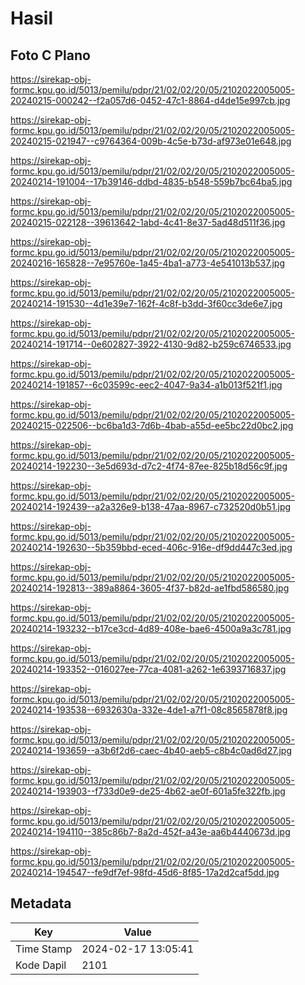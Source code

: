 # Hasil

## Foto C Plano

https://sirekap-obj-formc.kpu.go.id/5013/pemilu/pdpr/21/02/02/20/05/2102022005005-20240215-000242--f2a057d6-0452-47c1-8864-d4de15e997cb.jpg

https://sirekap-obj-formc.kpu.go.id/5013/pemilu/pdpr/21/02/02/20/05/2102022005005-20240215-021947--c9764364-009b-4c5e-b73d-af973e01e648.jpg

https://sirekap-obj-formc.kpu.go.id/5013/pemilu/pdpr/21/02/02/20/05/2102022005005-20240214-191004--17b39146-ddbd-4835-b548-559b7bc64ba5.jpg

https://sirekap-obj-formc.kpu.go.id/5013/pemilu/pdpr/21/02/02/20/05/2102022005005-20240215-022128--39613642-1abd-4c41-8e37-5ad48d511f36.jpg

https://sirekap-obj-formc.kpu.go.id/5013/pemilu/pdpr/21/02/02/20/05/2102022005005-20240216-165828--7e95760e-1a45-4ba1-a773-4e541013b537.jpg

https://sirekap-obj-formc.kpu.go.id/5013/pemilu/pdpr/21/02/02/20/05/2102022005005-20240214-191530--4d1e39e7-162f-4c8f-b3dd-3f60cc3de6e7.jpg

https://sirekap-obj-formc.kpu.go.id/5013/pemilu/pdpr/21/02/02/20/05/2102022005005-20240214-191714--0e602827-3922-4130-9d82-b259c6746533.jpg

https://sirekap-obj-formc.kpu.go.id/5013/pemilu/pdpr/21/02/02/20/05/2102022005005-20240214-191857--6c03599c-eec2-4047-9a34-a1b013f521f1.jpg

https://sirekap-obj-formc.kpu.go.id/5013/pemilu/pdpr/21/02/02/20/05/2102022005005-20240215-022506--bc6ba1d3-7d6b-4bab-a55d-ee5bc22d0bc2.jpg

https://sirekap-obj-formc.kpu.go.id/5013/pemilu/pdpr/21/02/02/20/05/2102022005005-20240214-192230--3e5d693d-d7c2-4f74-87ee-825b18d56c9f.jpg

https://sirekap-obj-formc.kpu.go.id/5013/pemilu/pdpr/21/02/02/20/05/2102022005005-20240214-192439--a2a326e9-b138-47aa-8967-c732520d0b51.jpg

https://sirekap-obj-formc.kpu.go.id/5013/pemilu/pdpr/21/02/02/20/05/2102022005005-20240214-192630--5b359bbd-eced-406c-916e-df9dd447c3ed.jpg

https://sirekap-obj-formc.kpu.go.id/5013/pemilu/pdpr/21/02/02/20/05/2102022005005-20240214-192813--389a8864-3605-4f37-b82d-ae1fbd586580.jpg

https://sirekap-obj-formc.kpu.go.id/5013/pemilu/pdpr/21/02/02/20/05/2102022005005-20240214-193232--b17ce3cd-4d89-408e-bae6-4500a9a3c781.jpg

https://sirekap-obj-formc.kpu.go.id/5013/pemilu/pdpr/21/02/02/20/05/2102022005005-20240214-193352--016027ee-77ca-4081-a262-1e6393716837.jpg

https://sirekap-obj-formc.kpu.go.id/5013/pemilu/pdpr/21/02/02/20/05/2102022005005-20240214-193538--6932630a-332e-4de1-a7f1-08c8565878f8.jpg

https://sirekap-obj-formc.kpu.go.id/5013/pemilu/pdpr/21/02/02/20/05/2102022005005-20240214-193659--a3b6f2d6-caec-4b40-aeb5-c8b4c0ad6d27.jpg

https://sirekap-obj-formc.kpu.go.id/5013/pemilu/pdpr/21/02/02/20/05/2102022005005-20240214-193903--f733d0e9-de25-4b62-ae0f-601a5fe322fb.jpg

https://sirekap-obj-formc.kpu.go.id/5013/pemilu/pdpr/21/02/02/20/05/2102022005005-20240214-194110--385c86b7-8a2d-452f-a43e-aa6b4440673d.jpg

https://sirekap-obj-formc.kpu.go.id/5013/pemilu/pdpr/21/02/02/20/05/2102022005005-20240214-194547--fe9df7ef-98fd-45d6-8f85-17a2d2caf5dd.jpg


## Metadata

| Key        | Value               |
| ---------- | ------------------- |
| Time Stamp | 2024-02-17 13:05:41 |
| Kode Dapil | 2101                |



